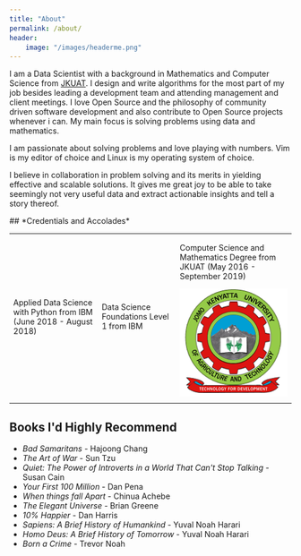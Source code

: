 ```yaml
---
title: "About"
permalink: /about/
header:
    image: "/images/headerme.png"
---
```

<div class='intro container-fluid'>
<p>
I am a Data Scientist with a background in Mathematics and Computer Science from <a href="https://jkuat.ac.ke/">JKUAT</a>.
I design and write algorithms for the most part of my job besides leading a development
team and attending management and client meetings.
I love Open Source and the philosophy of community driven software development and also
contribute to Open Source projects whenever i can.
My main focus is solving problems using data and mathematics.
</p>
<p>
I am passionate about solving problems and love playing with numbers.
Vim is my editor of choice and Linux is my operating system of choice.
</p>
<p>
I believe in collaboration in problem solving and its merits in yielding effective and scalable solutions.
It gives me great joy to be able to take seemingly not very useful data and extract actionable insights and tell a story thereof.
</p>
</div>
## *Credentials and Accolades*
<table>
<tr class='row'>
<td class="col-md-4">
<p> Applied Data Science with Python from IBM (June 2018 - August 2018)</p>
<div data-iframe-width="150" data-iframe-height="270"
data-share-badge-id="bd35716f-5655-40ca-acb8-6135cdcfaeac"></div>
<script type="text/javascript">
(function() {
var s = document.createElement('script');
s.type = 'text/javascript';
s.async = true;
s.src = '//cdn.youracclaim.com/assets/utilities/embed.js';
var o = document.getElementsByTagName('script')[0];
o.parentNode.insertBefore(s, o);
})();
</script>
</td>
<td class='col-md-4'>
<p> Data Science Foundations Level 1 from IBM</p>
<div data-iframe-width="150" data-iframe-height="270"
data-share-badge-id="a22e6a16-eb86-43d9-b60a-c697e2c228b1"></div>
<script type="text/javascript">
(function() {
var s = document.createElement('script');
s.type = 'text/javascript';
s.async = true;
s.src = '//cdn.youracclaim.com/assets/utilities/embed.js';
var o = document.getElementsByTagName('script')[0];
o.parentNode.insertBefore(s, o);
})();
</script>
</td>
<td class='col-md-4'>
<p> Computer Science and Mathematics  Degree from JKUAT (May 2016 - September 2019)</p>
<img class="img-responsive" src="/images/jkuat-logo.png"style="width:250;height:270">
</td>
</tr>
<tr class='row'>
<td class='col-md-4'>
<div data-iframe-width="150" data-iframe-height="270"
data-share-badge-id="4be8057a-7d2b-4f27-af22-3971089b13ab"></div>
<script type="text/javascript">
(function() {
var s = document.createElement('script');
s.type = 'text/javascript';
s.async = true;
s.src = '//cdn.youracclaim.com/assets/utilities/embed.js';
var o = document.getElementsByTagName('script')[0];
o.parentNode.insertBefore(s, o);
})();
</script>
</td>
<td class="col-md-4">
<div data-iframe-width="150" data-iframe-height="270"
data-share-badge-id="5a2d54df-d940-4760-9ba2-5bbcc3431061"></div>
<script type="text/javascript">
(function() {
var s = document.createElement('script');
s.type = 'text/javascript';
s.async = true;
s.src = '//cdn.youracclaim.com/assets/utilities/embed.js';
var o = document.getElementsByTagName('script')[0];
o.parentNode.insertBefore(s, o);
})();
</script>
</td>
<td class="col-md-4">
<div data-iframe-width="150" data-iframe-height="270"
data-share-badge-id="c27b66a0-e7d5-454c-b529-a30ba3b966a4"></div>
<script type="text/javascript">
(function() {
var s = document.createElement('script');
s.type = 'text/javascript';
s.async = true;
s.src = '//cdn.youracclaim.com/assets/utilities/embed.js';
var o = document.getElementsByTagName('script')[0];
o.parentNode.insertBefore(s, o);
})();
</script>
</td>
</tr>
</table>


## Books I'd Highly Recommend

* *Bad Samaritans* - Hajoong Chang
* *The Art of War* - Sun Tzu
* *Quiet: The Power of Introverts in a World That Can't Stop Talking* - Susan Cain
* *Your First 100 Million* - Dan Pena
* *When things fall Apart* - Chinua Achebe
* *The Elegant Universe* - Brian Greene
* *10% Happier* - Dan Harris
* *Sapiens: A Brief History of Humankind* - Yuval Noah Harari
* *Homo Deus: A Brief History of Tomorrow* - Yuval Noah Harari
* *Born a Crime* - Trevor Noah

